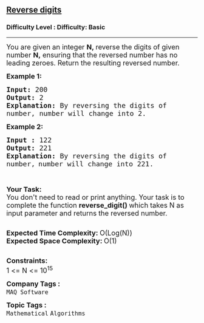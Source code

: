 <h2><a href="https://www.geeksforgeeks.org/problems/reverse-digit0316/1?page=21&sortBy=submissions">Reverse digits</a></h2><h3>Difficulty Level : Difficulty: Basic</h3><hr><div class="problems_problem_content__Xm_eO"><p><span style="font-size: 18px;">You are given an integer <strong>N,&nbsp;</strong>reverse the digits of given number <strong>N,</strong> ensuring that the reversed number has no leading zeroes. Return the resulting reversed number.</span></p>
<p><span style="font-size: 18px;"><strong>Example 1:</strong></span></p>
<pre><span style="font-size: 18px;"><strong>Input: </strong>200
<strong>Output: </strong>2
<strong>Explanation: </strong>By reversing the digits of 
number, number will change into 2.</span>
</pre>
<p><span style="font-size: 18px;"><strong>Example 2:</strong></span></p>
<pre><span style="font-size: 18px;"><strong>Input : </strong>122
<strong>Output: </strong>221
<strong>Explanation: </strong>By reversing the digits of 
number,</span> <span style="font-size: 18px;">number will change into 221.</span>
<br><br></pre>
<p><span style="font-size: 18px;"><strong>Your Task:</strong><br>You don't need to read or print anything. Your task is to complete the function&nbsp;<strong>reverse_digit()&nbsp;</strong>which takes N as input parameter and returns the&nbsp;reversed number.</span><br>&nbsp;</p>
<p><span style="font-size: 18px;"><strong>Expected Time Complexity:&nbsp;</strong>O(Log(N))<br><strong>Expected Space Complexity:&nbsp;</strong>O(1)</span><br>&nbsp;</p>
<p><span style="font-size: 18px;"><strong>Constraints:</strong><br>1 &lt;= N &lt;= 10<sup>15</sup></span></p></div><p><span style=font-size:18px><strong>Company Tags : </strong><br><code>MAQ Software</code>&nbsp;<br><p><span style=font-size:18px><strong>Topic Tags : </strong><br><code>Mathematical</code>&nbsp;<code>Algorithms</code>&nbsp;